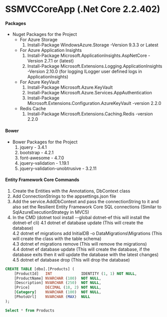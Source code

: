 # SSMVCCoreApp (.Net Core 2.2.402)

#### Packages

* Nuget Packages for the Project
  * For Azure Storage
    1. Install-Package WindowsAzure.Storage -Version 9.3.3 or Latest
  * For Azure Application Insights
      1. Install-Package Microsoft.ApplicationInsights.AspNetCore -Version 2.7.1 or (latest)
      2. Install-Package Microsoft.Extensions.Logging.ApplicationInsights -Version 2.10.0 (for logging ILogger user defined logs in ApplicationInsights)
  * For Azure KeyVault
      1. Install-Package Microsoft.Azure.KeyVault
      2. Install-Package Microsoft.Azure.Services.AppAuthentication
      3. Install-Package Microsoft.Extensions.Configuration.AzureKeyVault -version 2.2.0
  * Redis Cache
      1. Install-Package Microsoft.Extensions.Caching.Redis -version 2.2.0
#### Bower  

* Bower Packages for the Project
  1. jquery - 3.4.1
  2. bootstrap - 4.2.1
  3. font-awesome - 4.7.0
  4. jquery-validation - 1.19.1
  5. jquery-validation-unobtrusive - 3.2.11


#### Entity Framework Core Commands
    
1. Create the Entities with the Annotations, DbContext class
2. Add ConnectionStrings to the appsettings.json file
3. Add the service.AddDbContext and pass the connectionString to it and also set the Resilient Entity Framework Core SQL connections (Similar to SqlAzureExecutionStrategy in MVC5)
4. In the CMD  (dotnet tool install --global dotnet-ef this will install the dotnet-ef cli)
  4.1 dotnet ef database update (This will create the database)  
  4.2 dotnet ef migrations add InitialDB -o DataMigrations\Migrations (This will create the class with the table schema)  
  4.3 dotnet ef migrations remove (This will remove the migrations)  
  4.4 dotnet ef database update (This will create the database, if the database exits then it will update the database with the latest changes)  
  4.5 dotnet ef database drop (This will drop the database)

```sql
CREATE TABLE [dbo].[Products] (
    [ProductId]   INT             IDENTITY (1, 1) NOT NULL,
    [ProductName] NVARCHAR (100)  NOT NULL,
    [Description] NVARCHAR (250)  NOT NULL,
    [Price]       DECIMAL (18, 2) NOT NULL,
    [Category]    NVARCHAR (100)  NOT NULL,
    [PhotoUrl]    NVARCHAR (MAX)  NULL
);

Select * from Products
```
